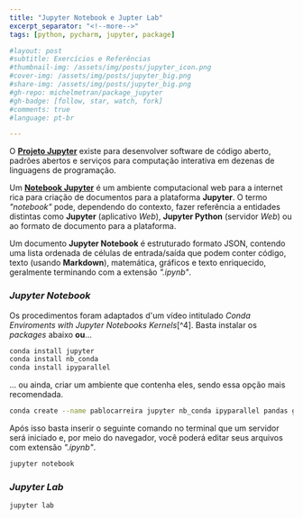 ```yaml
---
title: "Jupyter Notebook e Jupter Lab"
excerpt_separator: "<!--more-->"
tags: [python, pycharm, jupyter, package]

#layout: post
#subtitle: Exercícios e Referências
#thumbnail-img: /assets/img/posts/jupyter_icon.png
#cover-img: /assets/img/posts/jupyter_big.png
#share-img: /assets/img/posts/jupyter_big.png
#gh-repo: michelmetran/package_jupyter
#gh-badge: [follow, star, watch, fork]
#comments: true
#language: pt-br

---
```


O  **<a title="Link do Projeto Jupyter" href="https://jupyter.org/" target="_blank">Projeto Jupyter</a>** existe para desenvolver software de código aberto, padrões abertos e serviços para computação interativa em dezenas de linguagens de programação.

<!--more-->


Um  **<a title="Link do Notebook Jupyter" href="https://hub.gke.mybinder.org/user/ipython-ipython-in-depth-6b7gwnpm/notebooks/binder/Index.ipynb" target="_blank">Notebook Jupyter</a>** é um ambiente computacional web para a internet rica para criação de documentos para a plataforma **Jupyter**. O termo _"notebook"_ pode, dependendo do contexto, fazer referência a entidades distintas como **Jupyter** (aplicativo _Web_), **Jupyter Python** (servidor _Web_) ou ao formato de documento para a plataforma.

Um documento **Jupyter Notebook** é estruturado formato JSON, contendo uma lista ordenada de células de entrada/saída que podem conter código, texto (usando **Markdown**), matemática, gráficos e texto enriquecido, geralmente terminando com a extensão _".ipynb"_.



### *Jupyter Notebook*

Os procedimentos foram adaptados d'um vídeo intitulado _Conda Enviroments with Jupyter Notebooks Kernels_[^4].
Basta instalar os _packages_ abaixo **ou**...

~~~bash
conda install jupyter
conda install nb_conda
conda install ipyparallel
~~~



... ou ainda, criar um ambiente que contenha eles, sendo essa opção mais recomendada.

~~~bash
conda create --name pablocarreira jupyter nb_conda ipyparallel pandas geopandas		# Criar ambiente
~~~



Após isso basta inserir o seguinte comando no terminal que um servidor será iniciado e, por meio do navegador, você poderá editar seus arquivos com extensão _".ipynb"_.

~~~bash
jupyter notebook
~~~



### *Jupyter Lab*

~~~bash
jupyter lab
~~~






